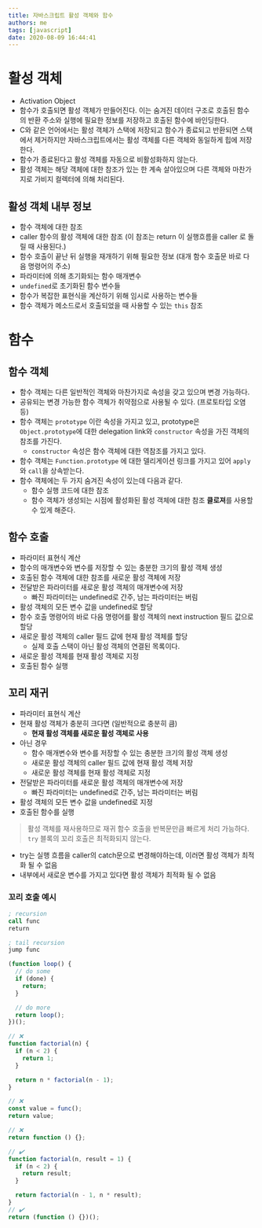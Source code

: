 ```yaml
---
title: 자바스크립트 활성 객체와 함수
authors: me
tags: [javascript]
date: 2020-08-09 16:44:41
---
```


# 활성 객체

- Activation Object
- 함수가 호출되면 활성 객체가 만들어진다. 이는 숨겨진 데이터 구조로 호출된 함수의 반환 주소와 실행에 필요한 정보를 저장하고 호출된 함수에 바인딩한다.
- C와 같은 언어에서는 활성 객체가 스택에 저장되고 함수가 종료되고 반환되면 스택에서 제거하지만 자바스크립트에서는 활성 객체를 다른 객체와 동일하게 힙에 저장한다.
- 함수가 종료된다고 활성 객체를 자동으로 비활성화하지 않는다.
- 활성 객체는 해당 객체에 대한 참조가 있는 한 계속 살아있으며 다른 객체와 마찬가지로 가비지 컬렉터에 의해 처리된다.

## 활성 객체 내부 정보

- 함수 객체에 대한 참조
- caller 함수의 활성 객체에 대한 참조 (이 참조는 return 이 실행흐름을 caller 로 돌릴 때 사용된다.)
- 함수 호출이 끝난 뒤 실행을 재개하기 위해 필요한 정보 (대개 함수 호출문 바로 다음 명령어의 주소)
- 파라미터에 의해 초기화되는 함수 매개변수
- `undefined`로 초기화된 함수 변수들
- 함수가 복잡한 표현식을 계산하기 위해 임시로 사용하는 변수들
- 함수 객체가 메소드로서 호출되었을 때 사용할 수 있는 `this` 참조

# 함수

## 함수 객체

- 함수 객체는 다른 일반적인 객체와 마찬가지로 속성을 갖고 있으며 변경 가능하다.
- 공유되는 변경 가능한 함수 객체가 취약점으로 사용될 수 있다. (프로토타입 오염 등)
- 함수 객체는 `prototype` 이란 속성을 가지고 있고, prototype은 `Object.prototype`에 대한 delegation link와 `constructor` 속성을 가진 객체의 참조를 가진다.
  - `constructor` 속성은 함수 객체에 대한 역참조를 가지고 있다.
- 함수 객체는 `Function.prototype` 에 대한 델리게이션 링크를 가지고 있어 `apply`와 `call`을 상속받는다.
- 함수 객체에는 두 가지 숨겨진 속성이 있는데 다음과 같다.
  - 함수 실행 코드에 대한 참조
  - 함수 객체가 생성되는 시점에 활성화된 활성 객체에 대한 참조 **클로져**를 사용할 수 있게 해준다.

## 함수 호출

- 파라미터 표현식 계산
- 함수의 매개변수와 변수를 저장할 수 있는 충분한 크기의 활성 객체 생성
- 호출된 함수 객체에 대한 참조를 새로운 활성 객체에 저장
- 전달받은 파라미터를 새로운 활성 객체의 매개변수에 저장
  - 빠진 파라미터는 undefined로 간주, 남는 파라미터는 버림
- 활성 객체의 모든 변수 값을 undefined로 할당
- 함수 호출 명령어의 바로 다음 명령어를 활성 객체의 next instruction 필드 값으로 할당
- 새로운 활성 객체의 caller 필드 값에 현재 활성 객체를 할당
  - 실제 호출 스택이 아닌 활성 객체의 연결된 목록이다.
- 새로운 활성 객체를 현재 활성 객체로 지정
- 호출된 함수 실행

## 꼬리 재귀

- 파라미터 표현식 계산
- 현재 활성 객체가 충분히 크다면 (일반적으로 충분히 큼)
  - **현재 활성 객체를 새로운 활성 객체로 사용**
- 아닌 경우
  - 함수 매개변수와 변수를 저장할 수 있는 충분한 크기의 활성 객체 생성
  - 새로운 활성 객체의 caller 필드 값에 현재 활성 객체 저장
  - 새로운 활성 객체를 현재 활성 객체로 지정
- 전달받은 파라미터를 새로운 활성 객체의 매개변수에 저장
  - 빠진 파라미터는 undefined로 간주, 남는 파라미터는 버림
- 활성 객체의 모든 변수 값을 undefined로 지정
- 호출된 함수를 실행

> 활성 객체를 재사용하므로 재귀 함수 호출을 반복문만큼 빠르게 처리 가능하다.
> `try` 블록의 꼬리 호출은 최적화되지 않는다.

- try는 실행 흐름을 caller의 catch문으로 변경해야하는데, 이러면 활성 객체가 최적화 될 수 없음
- 내부에서 새로운 변수를 가지고 있다면 활성 객체가 최적화 될 수 없음

### 꼬리 호출 예시

```nasm
; recursion
call func
return

; tail recursion
jump func
```

```js
(function loop() {
  // do some
  if (done) {
    return;
  }

  // do more
  return loop();
})();
```

```js
// ❌
function factorial(n) {
  if (n < 2) {
    return 1;
  }

  return n * factorial(n - 1);
}

// ❌
const value = func();
return value;

// ❌
return function () {};

// ✔️
function factorial(n, result = 1) {
  if (n < 2) {
    return result;
  }

  return factorial(n - 1, n * result);
}
// ✔️
return (function () {})();
```
